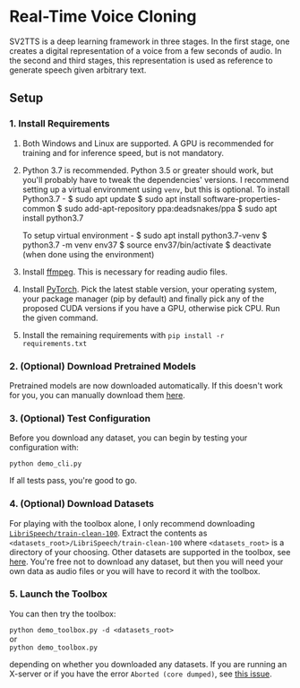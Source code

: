 # Real-Time Voice Cloning


SV2TTS is a deep learning framework in three stages. In the first stage, one creates a digital representation of a voice from a few seconds of audio. In the second and third stages, this representation is used as reference to generate speech given arbitrary text.



## Setup

### 1. Install Requirements
1. Both Windows and Linux are supported. A GPU is recommended for training and for inference speed, but is not mandatory.
2. Python 3.7 is recommended. Python 3.5 or greater should work, but you'll probably have to tweak the dependencies' versions. I recommend setting up a virtual environment using `venv`, but this is optional.
   To install Python3.7 -
    $ sudo apt update
    $ sudo apt install software-properties-common
    $ sudo add-apt-repository ppa:deadsnakes/ppa
    $ sudo apt install python3.7
    
   To setup virtual environment -
    $ sudo apt install python3.7-venv
    $ python3.7 -m venv env37
    $ source env37/bin/activate
    $ deactivate (when done using the environment)

4. Install [ffmpeg](https://ffmpeg.org/download.html#get-packages). This is necessary for reading audio files.
5. Install [PyTorch](https://pytorch.org/get-started/locally/). Pick the latest stable version, your operating system, your package manager (pip by default) and finally pick any of the proposed CUDA versions if you have a GPU, otherwise pick CPU. Run the given command.
6. Install the remaining requirements with `pip install -r requirements.txt`

### 2. (Optional) Download Pretrained Models
Pretrained models are now downloaded automatically. If this doesn't work for you, you can manually download them [here](https://github.com/CorentinJ/Real-Time-Voice-Cloning/wiki/Pretrained-models).

### 3. (Optional) Test Configuration
Before you download any dataset, you can begin by testing your configuration with:

`python demo_cli.py`

If all tests pass, you're good to go.

### 4. (Optional) Download Datasets
For playing with the toolbox alone, I only recommend downloading [`LibriSpeech/train-clean-100`](https://www.openslr.org/resources/12/train-clean-100.tar.gz). Extract the contents as `<datasets_root>/LibriSpeech/train-clean-100` where `<datasets_root>` is a directory of your choosing. Other datasets are supported in the toolbox, see [here](https://github.com/CorentinJ/Real-Time-Voice-Cloning/wiki/Training#datasets). You're free not to download any dataset, but then you will need your own data as audio files or you will have to record it with the toolbox.

### 5. Launch the Toolbox
You can then try the toolbox:

`python demo_toolbox.py -d <datasets_root>`  
or  
`python demo_toolbox.py`  

depending on whether you downloaded any datasets. If you are running an X-server or if you have the error `Aborted (core dumped)`, see [this issue](https://github.com/CorentinJ/Real-Time-Voice-Cloning/issues/11#issuecomment-504733590).
